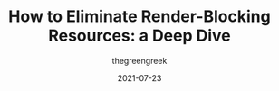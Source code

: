 ---
author: thegreengreek
date: 2021-07-23
layout: post.njk
tags:
  - article
  - performance
  - rendering
target_url: https://sia.codes/posts/render-blocking-resources/
title: "How to Eliminate Render-Blocking Resources: a Deep Dive"
---